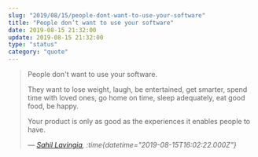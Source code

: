 ```yaml
---
slug: "2019/08/15/people-dont-want-to-use-your-software"
title: "People don’t want to use your software"
date: 2019-08-15 21:32:00
update: 2019-08-15 21:32:00
type: "status"
category: "quote"
---
```


> People don't want to use your software.
>
> They want to lose weight, laugh, be entertained, get smarter, spend time with loved ones, go home on time, sleep adequately, eat good food, be happy.
>
> Your product is only as good as the experiences it enables people to have.
>
> <cite>&mdash; [Sahil Lavingia](https://twitter.com/shl/status/1162031786248900609), :time{datetime="2019-08-15T16:02:22.000Z"}</cite>
